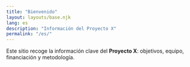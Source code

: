 ```yaml
---
title: "Bienvenido"
layout: layouts/base.njk
lang: es
description: "Información del Proyecto X"
permalink: "/es/"
---
```

Este sitio recoge la información clave del **Proyecto X**: objetivos, equipo, financiación y metodología.
